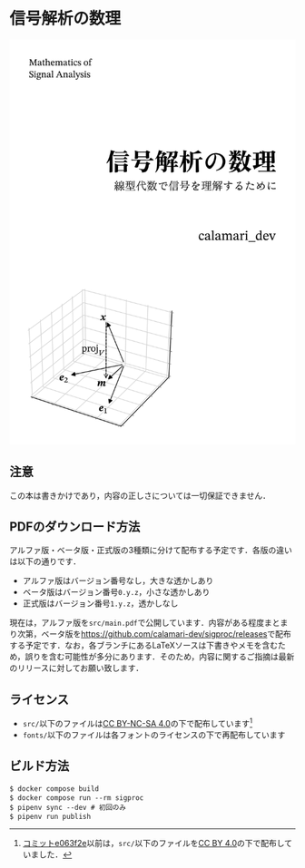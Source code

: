 # 信号解析の数理

![sigproc](titlepage.png "信号解析の数理")

## 注意

この本は書きかけであり，内容の正しさについては一切保証できません．

## PDFのダウンロード方法

アルファ版・ベータ版・正式版の3種類に分けて配布する予定です．各版の違いは以下の通りです．

+ アルファ版はバージョン番号なし，大きな透かしあり
+ ベータ版はバージョン番号`0.y.z`，小さな透かしあり
+ 正式版はバージョン番号`1.y.z`，透かしなし

現在は，アルファ版を`src/main.pdf`で公開しています．内容がある程度まとまり次第，ベータ版を<https://github.com/calamari-dev/sigproc/releases>で配布する予定です．なお，各ブランチにあるLaTeXソースは下書きやメモを含むため，誤りを含む可能性が多分にあります．そのため，内容に関するご指摘は最新のリリースに対してお願い致します．

## ライセンス

+ `src/`以下のファイルは[CC BY-NC-SA 4.0](https://creativecommons.org/licenses/by-nc-sa/4.0/deed.ja)の下で配布しています[^1]
+ `fonts/`以下のファイルは各フォントのライセンスの下で再配布しています

[^1]: [コミットe063f2e](https://github.com/calamari-dev/sigproc/commit/e063f2e6e5169269f6557282730d2f6154ede8de)以前は，`src/`以下のファイルを[CC BY 4.0](https://creativecommons.org/licenses/by/4.0/deed.ja)の下で配布していました．

## ビルド方法

```
$ docker compose build
$ docker compose run --rm sigproc
$ pipenv sync --dev # 初回のみ
$ pipenv run publish
```
